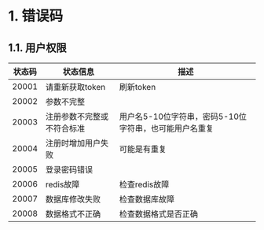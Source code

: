 # 1. 错误码
## 1.1. 用户权限
| 状态码 | 状态信息 | 描述 |
| --- | --- | --- |
| 20001 | 请重新获取token | 刷新token |
| 20002 | 参数不完整 | &nbsp; |
| 20003 | 注册参数不完整或不符合标准 | 用户名5-10位字符串，密码5-10位字符串，也可能用户名重复 |
| 20004 | 注册时增加用户失败 | 可能是有重复 |
| 20005 | 登录密码错误 | &nbsp; |
| 20006 | redis故障 | 检查redis故障 |
| 20007 | 数据库修改失败 | 检查数据库故障 |
| 20008 | 数据格式不正确 | 检查数据格式是否正确 |